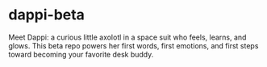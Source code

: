 # dappi-beta
Meet Dappi: a curious little axolotl in a space suit who feels, learns, and glows. This beta repo powers her first words, first emotions, and first steps toward becoming your favorite desk buddy.
